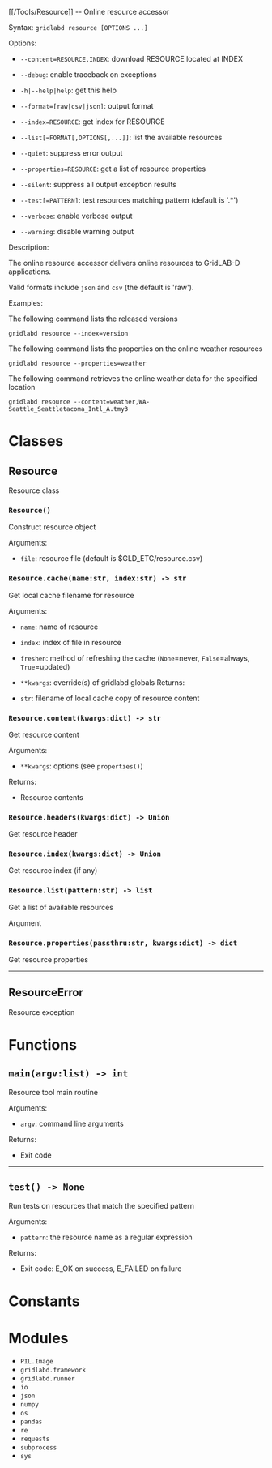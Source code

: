 [[/Tools/Resource]] -- Online resource accessor

Syntax: `gridlabd resource [OPTIONS ...]`

Options:

* `--content=RESOURCE,INDEX`: download RESOURCE located at INDEX

* `--debug`: enable traceback on exceptions

* `-h|--help|help`: get this help

* `--format=[raw|csv|json]`: output format

* `--index=RESOURCE`: get index for RESOURCE

* `--list[=FORMAT[,OPTIONS[,...]]`: list the available resources

* `--quiet`: suppress error output

* `--properties=RESOURCE`: get a list of resource properties

* `--silent`: suppress all output exception results

* `--test[=PATTERN]`: test resources matching pattern (default is '.*')

* `--verbose`: enable verbose output

* `--warning`: disable warning output

Description:

The online resource accessor delivers online resources to GridLAB-D applications.

Valid formats include `json` and `csv` (the default is 'raw').

Examples:

The following command lists the released versions

    gridlabd resource --index=version

The following command lists the properties on the online weather resources

    gridlabd resource --properties=weather

The following command retrieves the online weather data for the specified location

    gridlabd resource --content=weather,WA-Seattle_Seattletacoma_Intl_A.tmy3



# Classes

## Resource

Resource class

### `Resource()`

Construct resource object

Arguments:

* `file`: resource file (default is $GLD_ETC/resource.csv)


### `Resource.cache(name:str, index:str) -> str`

Get local cache filename for resource

Arguments:

* `name`: name of resource

* `index`: index of file in resource

* `freshen`: method of refreshing the cache
(`None`=never, `False`=always, `True`=updated)

* `**kwargs`: override(s) of gridlabd globals
Returns:

* `str`: filename of local cache copy of resource content


### `Resource.content(kwargs:dict) -> str`

Get resource content

Arguments:

* `**kwargs`: options (see `properties()`)

Returns:

* Resource contents


### `Resource.headers(kwargs:dict) -> Union`

Get resource header



### `Resource.index(kwargs:dict) -> Union`

Get resource index (if any)



### `Resource.list(pattern:str) -> list`

Get a list of available resources

Argument


### `Resource.properties(passthru:str, kwargs:dict) -> dict`

Get resource properties



---

## ResourceError

Resource exception

# Functions

## `main(argv:list) -> int`

Resource tool main routine

Arguments:

* `argv`: command line arguments

Returns:

* Exit code


---

## `test() -> None`

Run tests on resources that match the specified pattern

Arguments:

* `pattern`: the resource name as a regular expression

Returns:

* Exit code: E_OK on success, E_FAILED on failure


# Constants


# Modules

* `PIL.Image`
* `gridlabd.framework`
* `gridlabd.runner`
* `io`
* `json`
* `numpy`
* `os`
* `pandas`
* `re`
* `requests`
* `subprocess`
* `sys`
